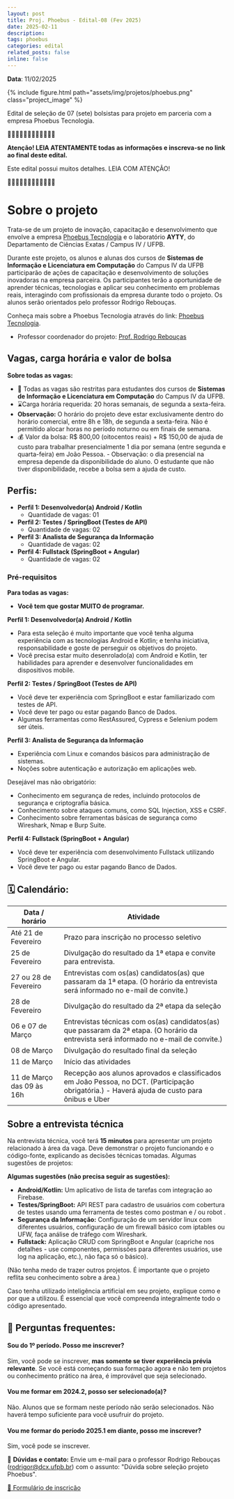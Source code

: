 ```yaml
---
layout: post
title: Proj. Phoebus - Edital-08 (Fev 2025)
date: 2025-02-11
description: 
tags: phoebus
categories: edital
related_posts: false
inline: false
---
```


**Data**: 11/02/2025

{% include figure.html path="assets/img/projetos/phoebus.png" class="project_image" %}

Edital de seleção de 07 (sete) bolsistas para projeto em parceria com a empresa Phoebus Tecnologia.

🚨🚨🚨🚨🚨🚨🚨🚨🚨🚨🚨🚨 

**Atenção! LEIA ATENTAMENTE todas as informações e inscreva-se no link
ao final deste edital.**

Este edital possui muitos detalhes. LEIA COM ATENÇÃO!

🚨🚨🚨🚨🚨🚨🚨🚨🚨🚨🚨🚨 

# Sobre o projeto

Trata-se de um projeto de inovação, capacitação e desenvolvimento que
envolve a empresa [Phoebus Tecnologia](https://phoebus.com.br) e o laboratório **AYTY**, do Departamento
de Ciências Exatas / Campus IV / UFPB.

Durante este projeto, os alunos e alunas dos cursos de **Sistemas de Informação e Licenciatura em Computação** do Campus IV da UFPB participarão de ações de capacitação e desenvolvimento de soluções inovadoras na empresa parceira. Os participantes terão a oportunidade de aprender técnicas, tecnologias e aplicar seu conhecimento em problemas reais, interagindo com profissionais da empresa durante todo o projeto.
Os alunos serão orientados pelo professor Rodrigo Rebouças.

Conheça mais sobre a Phoebus Tecnologia através do link: [Phoebus Tecnologia](https://phoebus.com.br).

* Professor coordenador do projeto: [Prof. Rodrigo Rebouças](/equipe/professores/rodrigor/)

## Vagas, carga horária e valor de bolsa

**Sobre todas as vagas:**

-   🎯 Todas as vagas são restritas para estudantes dos cursos de **Sistemas de Informação e Licenciatura em Computação** do Campus IV da UFPB.
-   ⌛️Carga horária requerida: 20 horas semanais, de segunda a sexta-feira.
-   **Observação:** O horário do projeto deve estar exclusivamente dentro do horário comercial, entre 8h e 18h, de segunda a sexta-feira. Não é permitido alocar horas no período noturno ou em finais de semana.
-   💰 Valor da bolsa: R$ 800,00 (oitocentos reais) + R$ 150,00 de ajuda de custo para trabalhar presencialmente 1 dia por semana (entre segunda e quarta-feira) em João Pessoa. - Observação: o dia presencial na empresa depende da disponibilidade do aluno. O estudante que não tiver disponibilidade, recebe a bolsa sem a ajuda de custo.

## Perfis:
  - **Perfil 1: Desenvolvedor(a) Android / Kotlin**
    -   Quantidade de vagas: 01
  - **Perfil 2: Testes / SpringBoot (Testes de API)**
    - Quantidade de vagas: 02
  - **Perfil 3: Analista de Segurança da Informação**
    - Quantidade de vagas: 02
  - **Perfil 4: Fullstack (SpringBoot + Angular)**
    - Quantidade de vagas: 02

### Pré-requisitos

**Para todas as vagas:**
-   **Você tem que gostar MUITO de programar.**

**Perfil 1: Desenvolvedor(a) Android / Kotlin**

- Para esta seleção é muito importante que você tenha alguma experiência com as tecnologias Android e Kotlin; e tenha 
    iniciativa, responsabilidade e goste de perseguir os objetivos do projeto.
- Você precisa estar muito desenrolado(a) com Android e Kotlin, ter habilidades para aprender e desenvolver funcionalidades em dispositivos mobile.

**Perfil 2: Testes / SpringBoot (Testes de API)**

- Você deve ter experiência com SpringBoot e estar familiarizado com testes de API.
- Você deve ter pago ou estar pagando Banco de Dados.
- Algumas ferramentas como RestAssured, Cypress e Selenium podem ser úteis.

**Perfil 3: Analista de Segurança da Informação**

- Experiência com Linux e comandos básicos para administração de sistemas.
- Noções sobre autenticação e autorização em aplicações web.

Desejável mas não obrigatório:
- Conhecimento em segurança de redes, incluindo protocolos de segurança e criptografia básica.
- Conhecimento sobre ataques comuns, como SQL Injection, XSS e CSRF.
- Conhecimento sobre ferramentas básicas de segurança como Wireshark, Nmap e Burp Suite.

**Perfil 4: Fullstack (SpringBoot + Angular)**

- Você deve ter experiência com desenvolvimento Fullstack utilizando SpringBoot e Angular.
- Você deve ter pago ou estar pagando Banco de Dados.

## 🗓️ Calendário:

| Data / horário            | Atividade                                                      |
|---------------------------|----------------------------------------------------------------|
| Até 21 de Fevereiro | Prazo para inscrição no processo seletivo                  |
| 25 de Fevereiro | Divulgação do resultado da 1ª etapa e convite para entrevista. |
| 27 ou 28 de Fevereiro | Entrevistas com os(as) candidatos(as) que passaram da 1ª etapa. (O horário da entrevista será informado no e-mail de convite.) |
| 28 de Fevereiro | Divulgação do resultado da 2ª etapa da seleção                       |
| 06 e 07 de Março  | Entrevistas técnicas com os(as) candidatos(as) que passaram da 2ª etapa. (O horário da entrevista será informado no e-mail de convite.) |
| 08 de Março | Divulgação do resultado final da seleção                       |
| 11 de Março              | Início das atividades                                          |
| 11 de Março das 09 às 16h  | Recepção aos alunos aprovados e classificados em João Pessoa, no DCT. (Participação obrigatória.) - Haverá ajuda de custo para ônibus e Uber |

## Sobre a entrevista técnica

Na entrevista técnica, você terá **15 minutos** para apresentar um projeto relacionado à área da vaga. Deve demonstrar o projeto funcionando e o código-fonte, explicando as decisões técnicas tomadas. Algumas sugestões de projetos:

**Algumas sugestões (não precisa seguir as sugestões):**

- **Android/Kotlin:** Um aplicativo de lista de tarefas com integração ao Firebase.
- **Testes/SpringBoot:** API REST para cadastro de usuários com cobertura de testes usando uma ferramenta de testes como postman e / ou robot .
- **Segurança da Informação:** Configuração de um servidor linux com diferentes usuários, configuração de um firewall básico com iptables ou UFW, faça análise de tráfego com Wireshark.
- **Fullstack:** Aplicação CRUD com SpringBoot e Angular (capriche nos detalhes - use componentes, permissões para diferentes usuários, use log na aplicação, etc.), não faça só o básico).

(Não tenha medo de trazer outros projetos. É importante que o projeto reflita seu conhecimento sobre a área.)


Caso tenha utilizado inteligência artificial em seu projeto, explique como e por que a utilizou. É essencial que você compreenda integralmente todo o código apresentado.

## 🤔 Perguntas frequentes:

#### Sou do 1º período. Posso me inscrever?
Sim, você pode se inscrever, **mas somente se tiver experiência prévia relevante**. Se você está começando sua formação agora e não tem projetos ou conhecimento prático na área, é improvável que seja selecionado.

#### Vou me formar em 2024.2, posso ser selecionado(a)?
Não. Alunos que se formam neste período não serão selecionados. Não haverá tempo suficiente para você usufruir do projeto.

#### Vou me formar do período 2025.1 em diante, posso me inscrever?
Sim, você pode se inscrever.

📧 **Dúvidas e contato:** Envie um e-mail para o professor Rodrigo Rebouças ([rodrigor@dcx.ufpb.br](mailto:rodrigor@dcx.ufpb.br)) com o assunto: "Dúvida sobre seleção projeto Phoebus".

[🔗 Formulário de inscrição](https://forms.gle/XVGDhSxpFdtNMmhT7)
